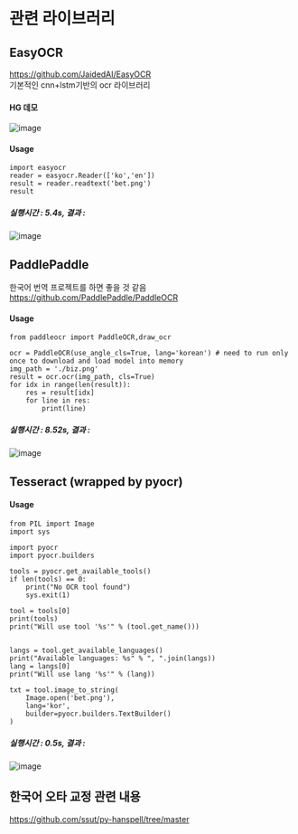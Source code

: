 # 관련 라이브러리

## EasyOCR
https://github.com/JaidedAI/EasyOCR  
기본적인 cnn+lstm기반의 ocr 라이브러리 
#### HG 데모
![image](https://github.com/user-attachments/assets/65b01c48-0b83-4542-80ed-2693c2614bcd)

#### Usage
```
import easyocr
reader = easyocr.Reader(['ko','en'])
result = reader.readtext('bet.png')
result
```
##### 실행시간 : 5.4s, 결과 : 
![image](https://github.com/user-attachments/assets/ed392030-c9e8-4f12-84de-6f0d8502333d)





## PaddlePaddle  
한국어 번역 프로젝트를 하면 좋을 것 같음 
https://github.com/PaddlePaddle/PaddleOCR

#### Usage
```
from paddleocr import PaddleOCR,draw_ocr

ocr = PaddleOCR(use_angle_cls=True, lang='korean') # need to run only once to download and load model into memory
img_path = './biz.png'
result = ocr.ocr(img_path, cls=True)
for idx in range(len(result)):
    res = result[idx]
    for line in res:
        print(line)
```
##### 실행시간 : 8.52s, 결과 : 
![image](https://github.com/user-attachments/assets/21e86e80-0231-429b-bb66-61054d899468)



## Tesseract (wrapped by pyocr)
#### Usage
```
from PIL import Image
import sys

import pyocr
import pyocr.builders

tools = pyocr.get_available_tools()
if len(tools) == 0:
    print("No OCR tool found")
    sys.exit(1)

tool = tools[0]
print(tools)
print("Will use tool '%s'" % (tool.get_name()))


langs = tool.get_available_languages()
print("Available languages: %s" % ", ".join(langs))
lang = langs[0]
print("Will use lang '%s'" % (lang))

txt = tool.image_to_string(
    Image.open('bet.png'),
    lang='kor',
    builder=pyocr.builders.TextBuilder()
)
```
##### 실행시간 : 0.5s, 결과 : 
![image](https://github.com/user-attachments/assets/48aed301-51df-45fd-a26b-d9e65ba3d767)


## 한국어 오타 교정 관련 내용
https://github.com/ssut/py-hanspell/tree/master
